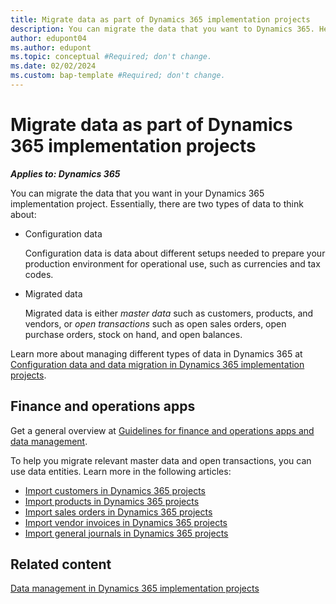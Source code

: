 ```yaml
---
title: Migrate data as part of Dynamics 365 implementation projects
description: You can migrate the data that you want to Dynamics 365. Here, we outline the tools and other guidance. The article is still very basic, but more content will be added throughout 2023. 
author: edupont04
ms.author: edupont
ms.topic: conceptual #Required; don't change.
ms.date: 02/02/2024
ms.custom: bap-template #Required; don't change.
---
```


# Migrate data as part of Dynamics 365 implementation projects

***Applies to: Dynamics 365***

You can migrate the data that you want in your Dynamics 365 implementation project. Essentially, there are two types of data to think about:

- Configuration data

  Configuration data is data about different setups needed to prepare your production environment for operational use, such as currencies and tax codes.  
- Migrated data

  Migrated data is either *master data* such as customers, products, and vendors, or *open transactions* such as open sales orders, open purchase orders, stock on hand, and open balances.

Learn more about managing different types of data in Dynamics 365 at [Configuration data and data migration in Dynamics 365 implementation projects](../implementation-guide/data-management-configuration-data-migration.md).  

## Finance and operations apps

Get a general overview at [Guidelines for finance and operations apps and data management](../implementation-guide/data-management-product-specific-fo.md).  

To help you migrate relevant master data and open transactions, you can use data entities. Learn more in the following articles:

- [Import customers in Dynamics 365 projects](import-customers.md)  
- [Import products in Dynamics 365 projects](import-products.md)  
- [Import sales orders in Dynamics 365 projects](import-sales-orders.md)  
- [Import vendor invoices in Dynamics 365 projects](import-vendor-invoices.md)  
- [Import general journals in Dynamics 365 projects](import-general-journals.md)

## Related content

[Data management in Dynamics 365 implementation projects](../implementation-guide/data-management.md)  
